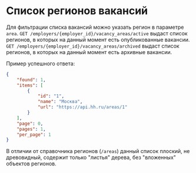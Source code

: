 # Список регионов вакансий

Для фильтрации списка вакансий можно указать регион в параметре `area`.
`GET /employers/{employer_id}/vacancy_areas/active` выдаст список регионов, в которых на данный момент есть опубликованные вакансии.  
`GET /employers/{employer_id}/vacancy_areas/archived` выдаст список регионов, в которых на данный момент есть архивные вакансии.

Пример успешного ответа:
```json
{
    "found": 1,
    "items": [
        {
            "id": "1",
            "name": "Москва",
            "url": "https://api.hh.ru/areas/1"
        }
    ],
    "page": 0,
    "pages": 1,
    "per_page": 1    
}
```

В отличии от справочника регионов (`/areas`) данный список плоский, не древовидный, содержит только "листья" дерева, без "вложенных" объектов регионов.
